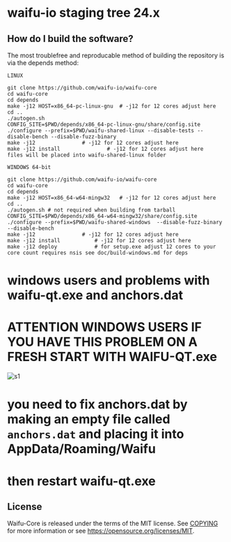 waifu-io staging tree 24.x
===========================



How do I build the software?
----------------------------

The most troublefree and reproducable method of building the repository is via the depends method:

    LINUX

    git clone https://github.com/waifu-io/waifu-core
    cd waifu-core
    cd depends
    make -j12 HOST=x86_64-pc-linux-gnu  # -j12 for 12 cores adjust here
    cd ..
    ./autogen.sh
    CONFIG_SITE=$PWD/depends/x86_64-pc-linux-gnu/share/config.site ./configure --prefix=$PWD/waifu-shared-linux --disable-tests --disable-bench --disable-fuzz-binary
    make -j12 				# -j12 for 12 cores adjust here
    make -j12 install 		        # -j12 for 12 cores adjust here
    files will be placed into waifu-shared-linux folder

    WINDOWS 64-bit

    git clone https://github.com/waifu-io/waifu-core
    cd waifu-core
    cd depends
    make -j12 HOST=x86_64-w64-mingw32	# -j12 for 12 cores adjust here
    cd ..
    ./autogen.sh # not required when building from tarball
    CONFIG_SITE=$PWD/depends/x86_64-w64-mingw32/share/config.site ./configure --prefix=$PWD/waifu-shared-windows  --disable-fuzz-binary --disable-bench
    make -j12 				# -j12 for 12 cores adjust here
    make -j12 install   		# -j12 for 12 cores adjust here
    make -j12 deploy			# for setup.exe adjust 12 cores to your core count requires nsis see doc/build-windows.md for deps

# windows users and problems with waifu-qt.exe and anchors.dat

# ATTENTION WINDOWS USERS IF YOU HAVE THIS PROBLEM ON A FRESH START WITH WAIFU-QT.exe
![s1](https://github.com/waifu-io/waifu-core/releases/download/linux-windows-wallet/photo_2024-01-02_10-56-33.jpg)
# you need to fix anchors.dat by making an empty file called ```anchors.dat``` and placing it into AppData/Roaming/Waifu
# then restart waifu-qt.exe

License
-------

Waifu-Core is released under the terms of the MIT license. See [COPYING](COPYING) for more information or see https://opensource.org/licenses/MIT.


